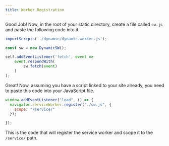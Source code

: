 ```yaml
---
title: Worker Registration
---
```


Good Job! Now, in the root of your static directory, create a file called `sw.js` and paste the following code into it. 

```js
importScripts('./dynamic/dynamic.worker.js');

const sw = new DynamicSW();

self.addEventListener('fetch', event =>
    event.respondWith(
        sw.fetch(event)
    )
);
```

Great! Now, assuming you have a script linked to your site already, you need to paste this code into your JavaScript file. 
```js
window.addEventListener("load", () => {
  navigator.serviceWorker.register("./sw.js", {
    scope: "/service/"
  });

});
```
This is the code that will register the service worker and scope it to the `/service/` path.

